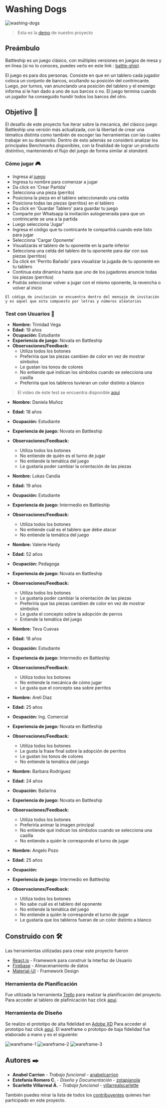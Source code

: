 # Washing Dogs

![washing-dogs](game/src/img/washing_dogs.jpg)

> Esta es la [demo](https://zotapianola.github.io/SCL010-Battleship/) de nuestro proyecto

## Preámbulo

Battleship es un juego clásico, con múltiples versiones en juegos de mesa y en línea (si no lo conoces, puedes verlo en este link : [battle-ship](https://es.wikipedia.org/wiki/Batalla_naval_(juego))).

El juego es para dos personas. Consiste en que en un tablero cada jugador coloca un conjunto de barcos, ocultando su posición del contrincante. Luego, por turnos, van anunciando una posición del tablero y el enemigo informa si le han dado a uno de sus barcos o no. El juego termina cuando un jugador ha conseguido hundir todos los barcos del otro.

## Objetivo 🎯

El desafio de este proyecto fue iterar sobre la mecanica, del clásico juego Battleship una versión más actualizada, con la libertad de crear una tématica distinta como también de escoger las herramientas con las cuales trabajar en su desarrollo. Dentro de esto además se consideró analizar los principales Benchmarks disponibles, con la finalidad de lograr un producto distintivo, manteniendo el flujo del juego de forma similar al _standard_.

### Cómo jugar 🎮

- Ingresa al [juego](https://zotapianola.github.io/SCL010-Battleship/)
- Ingresa tu nombre para comenzar a jugar
- Da click en 'Crear Partida'
- Selecciona una pieza (perrito)
- Posiciona la pieza en el tablero seleccionando una celda
- Posiciona todas las piezas (perritos) en el tablero
- Da click en 'Guardar Tablero' para guardar tu juego
- Comparte por Whatsapp la invitación autogenerada para que un contrincante se una a la partida
- Luego selecciona 'Jugar'
- Ingresa el código que tu contricante te compartirá cuando este listo para jugar
- Selecciona 'Cargar Oponente'
- Visualizarás el tablero de tu oponente en la parte inferior
- Selecciona una celda del tablero de tu oponente para dar con sus piezas (perritos)
- Da click en 'Perrito Bañado' para visualizar la jugada de tu oponente en tu tablero
- Continua esta dinamica hasta que uno de los jugadores anuncie todas los piezas (perritos)
- Podrás seleccionar volver a jugar con el mismo oponente, la revencha o volver al inicio

```
El código de invitación se encuentra dentro del mensaje de invitación y es aquel que esta compuesto por letras y números aleatorios 
```

### Test con Usuarios 📲

-   **Nombre:**  Trinidad Vega
-   **Edad:**  19 años
-   **Ocupación:** Estudiante
-   **Experiencia de juego:**  Novata en Battleship
-   **Observaciones/Feedback:**
    -  Utiliza todos los botones
    - Preferiría que las piezas cambien de color en vez de mostrar símbolos
    - Le gustan los tonos de colores
    - No entiende qué indican los símbolos cuando se selecciona una casilla
    - Preferiría que los tableros tuvieran un color distinto a blanco

> El video de éste test se encuentra disponible [aquí](https://drive.google.com/file/d/1Y2UNoQsTd9cFiVq5URMy0L_S6FuHjsgp/view?usp=sharing)

-   **Nombre:**  Daniela Muñoz
-   **Edad:**  18 años
-   **Ocupación:**  Estudiante
-   **Experiencia de juego:**  Novata en Battleship
-   **Observaciones/Feedback:**
    -  Utiliza todos los botones
    - No entiende de quién es el turno de jugar
    - No entiende la temática del juego
    - Le gustaría poder cambiar la orientación de las piezas

-   **Nombre:**  Lukas Candia
-   **Edad:**  19 años
-   **Ocupación:**  Estudiante
-   **Experiencia de juego:**  Intermedio en Battleship
-   **Observaciones/Feedback:**
    -  Utiliza todos los botones
    - No entiende cuál es el tablero que debe atacar
    - No entiende la temática del juego
    
-   **Nombre:**  Valerie Hardy
-   **Edad:**  52 años
-   **Ocupación:**  Pedagoga
-   **Experiencia de juego:**  Novata en Battleship
-   **Observaciones/Feedback:**
    -  Utiliza todos los botones
    - Le gustaría poder cambiar la orientación de las piezas
    - Preferiría que las piezas cambien de color en vez de mostrar símbolos
    - Le gusta el concepto sobre la adopción de perros
    - Entiende la temática del juego

-   **Nombre:** Teva Cuevas
-   **Edad:**  18 años
-   **Ocupación:** Estudiante
-   **Experiencia de juego:**  Intermedio en Battleship
-   **Observaciones/Feedback:**
    -  Utiliza todos los botones
    - No entiende la mecánica de cómo jugar
    - Le gusta que el concepto sea sobre perritos

-   **Nombre:**  Areli Diaz
-   **Edad:**  25 años
-   **Ocupación:** Ing. Comercial
-   **Experiencia de juego:**  Novata en Battleship
-   **Observaciones/Feedback:**
    -  Utiliza todos los botones
    - Le gusta la frase final sobre la adopción de perritos
    - Le gustan los tonos de colores
    - No entiende la temática del juego

-   **Nombre:**  Barbara Rodriguez
-   **Edad:**  24 años
-   **Ocupación:** Bailarina
-   **Experiencia de juego:**  Novata en Battleship
-   **Observaciones/Feedback:**
    -  Utiliza todos los botones
    - Preferiría animar la imagen principal
    - No entiende qué indican los símbolos cuando se selecciona una casilla 
    - No entiende a quién le corresponde el turno de jugar

-   **Nombre:**  Angelo Pozo
-   **Edad:**  25 años
-   **Ocupación:** 
-   **Experiencia de juego:**  Intermedio en Battleship
-   **Observaciones/Feedback:**
    -  Utiliza todos los botones
    - No sabe cuál es el tablero del oponente
    - No entiende la temática del juego 
    - No entiende a quién le corresponde el turno de jugar
    - Le gustaría que los tableros fueran de un color distinto a blanco

## Construido con 🛠️

Las herramientas utilizadas para crear este proyecto fueron

* [React.js](https://reactjs.org/) - Framework para construir la Interfaz de Usuario
* [Firebase](https://firebase.google.com/) - Almacenamiento de datos
* [Material-UI](https://material-ui.com/) - Framework Design

### Herramienta de Planificación 

Fue utilizada la herramienta [Trello](https://trello.com/) para realizar la planificación del proyecto.
Para acceder al tablero de plafinicación haz click [aquí](https://trello.com/b/k7U7ELO7).


### Herramienta de Diseño

Se realizo el prototipo de alta fidelidad en [Adobe XD](https://www.adobe.com/products/xd.html)
Para acceder al prototipo haz click [aquí](https://xd.adobe.com/view/b48dfa56-9777-4e4e-5b3d-80937f8fec8d-c2bc/?fullscreen).
El wareframe o prototipo de baja fidelidad fue elaborado a mano y es el siguiente:

![wareframe-1](/game/src/img/Wareframe-1.JPG)
![wareframe-2](/game/src/img/Wareframe-2.JPG)
![wareframe-3](/game/src/img/Wareframe-3.JPG)

## Autores ✒️

* **Anabel Carrion** - *Trabajo funcional* - [anabelcarrion](https://github.com/anabelcarrion)
* **Estefania Romero C.** - *Diseño y Documentación* - [zotapianola](https://github.com/Zotapianola)
* **Scarlette Villarreal Á.** - *Trabajo funcional* - [villarrealscarlette](https://github.com/VillarrealScarlette)

También puedes mirar la lista de todos los [contribuyentes](https://github.com/Zotapianola/SCL010-Battleship/graphs/contributors) quíenes han participado en este proyecto.  